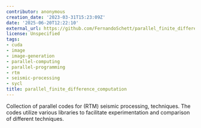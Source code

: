```yaml
---
contributor: anonymous
creation_date: '2023-03-31T15:23:09Z'
date: '2025-06-20T12:22:10'
external_url: https://github.com/FernandoSchett/parallel_finite_difference_computation
license: Unspecified
tags:
- cuda
- image
- image-generation
- parallel-computing
- parallel-programming
- rtm
- seismic-processing
- sycl
title: parallel_finite_difference_computation
---
```


Collection of parallel codes for (RTM) seismic processing, techniques. The codes utilize various
libraries to facilitate experimentation and comparison of different techniques.
